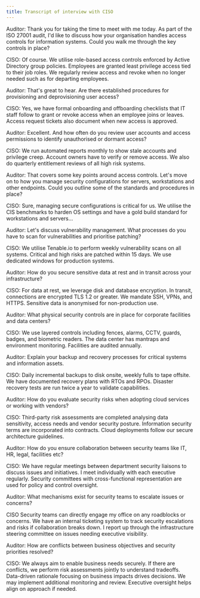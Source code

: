 ```yaml
---
title: Transcript of interview with CISO
---
```


Auditor: Thank you for taking the time to meet with me today. As part of the ISO 27001 audit, I'd like to discuss how your organisation handles access controls for information systems. Could you walk me through the key controls in place?

CISO: Of course. We utilise role-based access controls enforced by Active Directory group policies. Employees are granted least privilege access tied to their job roles. We regularly review access and revoke when no longer needed such as for departing employees.

Auditor: That's great to hear. Are there established procedures for provisioning and deprovisioning user access?

CISO: Yes, we have formal onboarding and offboarding checklists that IT staff follow to grant or revoke access when an employee joins or leaves. Access request tickets also document when new access is approved.

Auditor: Excellent. And how often do you review user accounts and access permissions to identify unauthorised or dormant access?

CISO: We run automated reports monthly to show stale accounts and privilege creep. Account owners have to verify or remove access. We also do quarterly entitlement reviews of all high risk systems.

Auditor: That covers some key points around access controls. Let's move on to how you manage security configurations for servers, workstations and other endpoints. Could you outline some of the standards and procedures in place?

CISO: Sure, managing secure configurations is critical for us. We utilise the CIS benchmarks to harden OS settings and have a gold build standard for workstations and servers...


Auditor: Let's discuss vulnerability management. What processes do you have to scan for vulnerabilities and prioritise patching?

CISO: We utilise Tenable.io to perform weekly vulnerability scans on all systems. Critical and high risks are patched within 15 days. We use dedicated windows for production systems.

Auditor: How do you secure sensitive data at rest and in transit across your infrastructure?

CISO: For data at rest, we leverage disk and database encryption. In transit, connections are encrypted TLS 1.2 or greater. We mandate SSH, VPNs, and HTTPS. Sensitive data is anonymised for non-production use.

Auditor: What physical security controls are in place for corporate facilities and data centers?

CISO: We use layered controls including fences, alarms, CCTV, guards, badges, and biometric readers. The data center has mantraps and environment monitoring. Facilities are audited annually.

Auditor: Explain your backup and recovery processes for critical systems and information assets.

CISO: Daily incremental backups to disk onsite, weekly fulls to tape offsite. We have documented recovery plans with RTOs and RPOs. Disaster recovery tests are run twice a year to validate capabilities.

Auditor: How do you evaluate security risks when adopting cloud services or working with vendors?

CISO: Third-party risk assessments are completed analysing data sensitivity, access needs and vendor security posture. Information security terms are incorporated into contracts. Cloud deployments follow our secure architecture guidelines.


Auditor: How do you ensure collaboration between security teams like IT, HR, legal, facilities etc?

CISO: We have regular meetings between department security liaisons to discuss issues and initiatives. I meet individually with each executive regularly. Security committees with cross-functional representation are used for policy and control oversight.

Auditor: What mechanisms exist for security teams to escalate issues or concerns?

CISO Security teams can directly engage my office on any roadblocks or concerns. We have an internal ticketing system to track security escalations and risks if collaboration breaks down. I report up through the infrastructure steering committee on issues needing executive visibility.

Auditor: How are conflicts between business objectives and security priorities resolved?

CISO: We always aim to enable business needs securely. If there are conflicts, we perform risk assessments jointly to understand tradeoffs. Data-driven rationale focusing on business impacts drives decisions. We may implement additional monitoring and review. Executive oversight helps align on approach if needed.